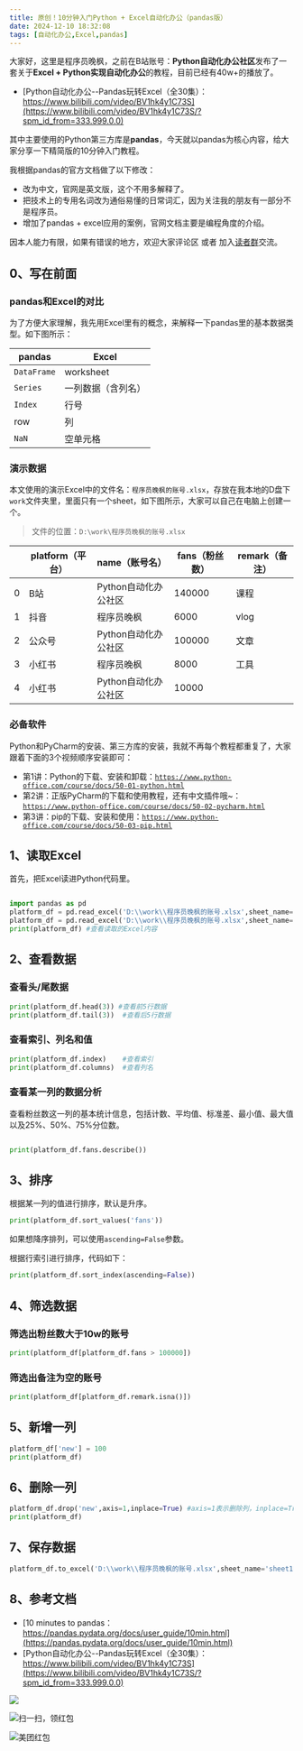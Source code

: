 ```yaml
---
title: 原创！10分钟入门Python + Excel自动化办公（pandas版）
date: 2024-12-10 18:32:08
tags: [自动化办公,Excel,pandas]
---
```


大家好，这里是程序员晚枫，之前在B站账号：**Python自动化办公社区**发布了一套关于**Excel + Python实现自动化办公**的教程，目前已经有40w+的播放了。

- [Python自动化办公--Pandas玩转Excel（全30集）：https://www.bilibili.com/video/BV1hk4y1C73S](https://www.bilibili.com/video/BV1hk4y1C73S/?spm_id_from=333.999.0.0)


其中主要使用的Python第三方库是**pandas**，今天就以pandas为核心内容，给大家分享一下精简版的10分钟入门教程。


我根据pandas的官方文档做了以下修改：

- 改为中文，官网是英文版，这个不用多解释了。
- 把技术上的专用名词改为通俗易懂的日常词汇，因为关注我的朋友有一部分不是程序员。
- 增加了pandas + excel应用的案例，官网文档主要是编程角度的介绍。

因本人能力有限，如果有错误的地方，欢迎大家评论区 或者 加入[读者群](https://mp.weixin.qq.com/s/wx-JkgOUoJhb-7ZESxl93w)交流。

## 0、写在前面


### pandas和Excel的对比

为了方便大家理解，我先用Excel里有的概念，来解释一下pandas里的基本数据类型。如下图所示：

| pandas      | Excel              |
| ----------- | ------------------ |
| `DataFrame` | worksheet          |
| `Series`    | 一列数据（含列名） |
| `Index`     | 行号               |
| row         | 列                 |
| `NaN`       | 空单元格           |




### 演示数据

本文使用的演示Excel中的文件名：``程序员晚枫的账号.xlsx``，存放在我本地的D盘下``work``文件夹里，里面只有一个sheet，如下图所示，大家可以自己在电脑上创建一个。

> 文件的位置：``D:\work\程序员晚枫的账号.xlsx``

|     | platform（平台） | name（账号名）       | fans（粉丝数） | remark（备注） |
| --- | ---------------- | -------------------- | -------------- | -------------- |
| 0   | B站              | Python自动化办公社区 | 140000         | 课程           |
| 1   | 抖音             | 程序员晚枫           | 6000           | vlog           |
| 2   | 公众号           | Python自动化办公社区 | 100000         | 文章           |
| 3   | 小红书           | 程序员晚枫           | 8000           | 工具           |
| 4   | 小红书           | Python自动化办公社区 | 10000          |                |


### 必备软件

Python和PyCharm的安装、第三方库的安装，我就不再每个教程都重复了，大家跟着下面的3个视频顺序安装即可：

- 第1讲：Python的下载、安装和卸载：[``https://www.python-office.com/course/docs/50-01-python.html``](https://www.python-office.com/course/docs/50-01-python.html)
- 第2讲：正版PyCharm的下载和使用教程，还有中文插件哦~：[``https://www.python-office.com/course/docs/50-02-pycharm.html``](https://www.python-office.com/course/docs/50-02-pycharm.html)
- 第3讲：pip的下载、安装和使用：[``https://www.python-office.com/course/docs/50-03-pip.html``](https://www.python-office.com/course/docs/50-03-pip.html)

## 1、读取Excel

首先，把Excel读进Python代码里。

```python

import pandas as pd
platform_df = pd.read_excel('D:\\work\\程序员晚枫的账号.xlsx',sheet_name='sheet1')#和下面这句代码等效
platform_df = pd.read_excel('D:\\work\\程序员晚枫的账号.xlsx',sheet_name=0)
print(platform_df) #查看读取的Excel内容
```

## 2、查看数据

### 查看头/尾数据

```python
print(platform_df.head(3)) #查看前5行数据
print(platform_df.tail(3))  #查看后5行数据
```

### 查看索引、列名和值

```python
print(platform_df.index)    #查看索引
print(platform_df.columns)  #查看列名

```

### 查看某一列的数据分析

查看粉丝数这一列的基本统计信息，包括计数、平均值、标准差、最小值、最大值以及25%、50%、75%分位数。


```python

print(platform_df.fans.describe())

```

## 3、排序

根据某一列的值进行排序，默认是升序。
```python
print(platform_df.sort_values('fans'))
```

如果想降序排列，可以使用``ascending=False``参数。

根据行索引进行排序，代码如下：
```python
print(platform_df.sort_index(ascending=False))
```

## 4、筛选数据

### 筛选出粉丝数大于10w的账号

```python
print(platform_df[platform_df.fans > 100000])
```
### 筛选出备注为空的账号
```python
print(platform_df[platform_df.remark.isna()])
```
## 5、新增一列

```python
platform_df['new'] = 100
print(platform_df)
```


## 6、删除一列
```python
platform_df.drop('new',axis=1,inplace=True) #axis=1表示删除列，inplace=True表示直接在原数据上修改
print(platform_df)
```


## 7、保存数据
```python
platform_df.to_excel('D:\\work\\程序员晚枫的账号.xlsx',sheet_name='sheet1',index=False) #index=False表示不保存索引
```



## 8、参考文档


- [10 minutes to pandas：https://pandas.pydata.org/docs/user_guide/10min.html](https://pandas.pydata.org/docs/user_guide/10min.html)
- [Python自动化办公--Pandas玩转Excel（全30集）：https://www.bilibili.com/video/BV1hk4y1C73S](https://www.bilibili.com/video/BV1hk4y1C73S/?spm_id_from=333.999.0.0)


![](https://cos.python-office.com/ads/gzh/sub-py.jpg)

![扫一扫，领红包](https://raw.gitcode.com/user-images/assets/5027920/84b09492-5f26-4c39-8e30-f056839d1993/6152d8017a3595256e51cbd9e08e148b.png '6152d8017a3595256e51cbd9e08e148b.png')
  
![美团红包](https://raw.gitcode.com/user-images/assets/5027920/6aa9a60e-bb4a-423c-a75d-cbd6ecf6f370/4dbea2fec93c415c75311666f19a1022.jpg '6d283319df13b09a3f74a9f19bf18a97.jpg')



